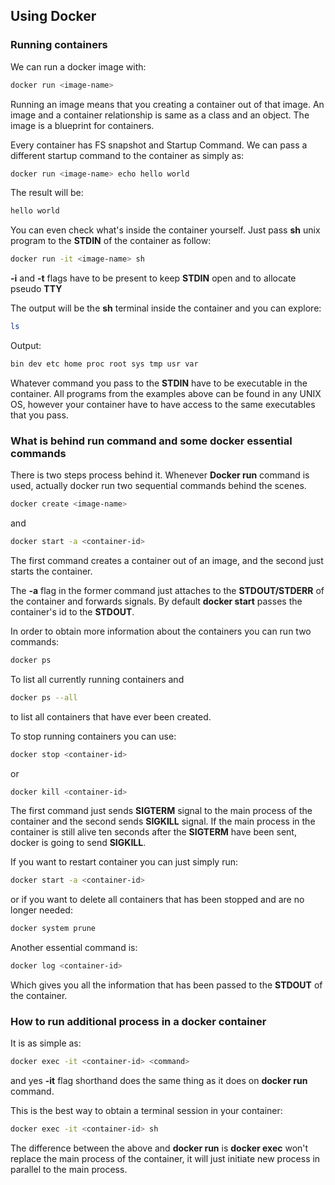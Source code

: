 ## Using Docker
### Running containers

We can run a docker image with:

~~~ bash
docker run <image-name>
~~~

Running an image means that you creating a container out of that image. An image
and a container relationship is same as a class and an object. The image is a
blueprint for containers.

Every container has FS snapshot and Startup Command.
We can pass a different startup command to the container as simply as:

~~~ bash
docker run <image-name> echo hello world
~~~

The result will be:

~~~ bash
hello world
~~~

You can even check what's inside the container yourself. Just pass **sh** unix
program to the **STDIN** of the container as follow:

~~~ bash
docker run -it <image-name> sh
~~~

**-i** and **-t** flags have to be present to keep **STDIN** open and
to allocate pseudo **TTY**

The output will be the **sh** terminal inside the container and you can explore:

~~~ bash
ls
~~~
Output:
~~~ bash
bin dev etc home proc root sys tmp usr var
~~~

Whatever command you pass to the **STDIN** have to be executable in the container.
All programs from the examples above can be found in any UNIX OS, however your container
have to have access to the same executables that you pass.

### What is behind run command and some docker essential commands

There is two steps process behind it. Whenever **Docker run** command is used,
actually docker run two sequential commands behind the scenes.

~~~ bash
docker create <image-name>
~~~

and 

~~~ bash
docker start -a <container-id>
~~~

The first command creates a container out of an image, and the second just starts the
container.

The **-a** flag in the former command just attaches to the **STDOUT/STDERR**  of the container
and forwards signals. By default **docker start** passes the container's id to the **STDOUT**.

In order to obtain more information about the containers you can run two commands:

~~~ bash
docker ps
~~~

To list all currently running containers and

~~~ bash
docker ps --all
~~~

to list all containers that have ever been created.

To stop running containers you can use:

~~~ bash
docker stop <container-id>
~~~

or 

~~~ bash
docker kill <container-id>
~~~

The first command just sends **SIGTERM** signal to the main process of the container
and the second sends **SIGKILL** signal. If the main process in the container is still alive
ten seconds after the **SIGTERM** have been sent, docker is going to send **SIGKILL**.


If you want to restart container you can just simply run:

~~~ bash
docker start -a <container-id>
~~~

or if you want to delete all containers that has been stopped and are no longer needed:

~~~ bash
docker system prune
~~~

Another essential command is:

~~~ bash
docker log <container-id>
~~~

Which gives you all the information that has been passed to the **STDOUT** of the container.

### How to run additional process in a docker container

It is as simple as:

~~~ bash
docker exec -it <container-id> <command>
~~~

and yes **-it** flag shorthand does the same thing as it does on **docker run** command.

This is the best way to obtain a terminal session in your container:

~~~ bash
docker exec -it <container-id> sh
~~~

The difference between the above and **docker run** is **docker exec** won't replace
the main process of the container, it will just initiate new process in parallel to 
the main process.
